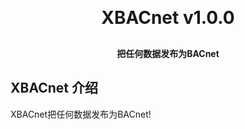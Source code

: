 <h1 align="center" style="margin: 30px 0 30px; font-weight: bold;">XBACnet v1.0.0</h1>
<h4 align="center">把任何数据发布为BACnet</h4>

## XBACnet 介绍

XBACnet把任何数据发布为BACnet!

